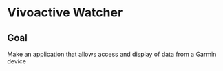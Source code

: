 # Vivoactive Watcher

## Goal
Make an application that allows access and display of data from a Garmin device

